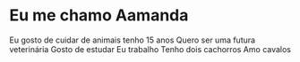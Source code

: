 # Eu me chamo Aamanda #
Eu gosto de cuidar de animais tenho 15 anos
Quero ser uma futura veterinária 
Gosto de estudar
Eu trabalho
Tenho dois cachorros
Amo cavalos


